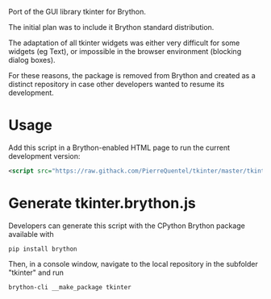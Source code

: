 Port of the GUI library tkinter for Brython.

The initial plan was to include it Brython standard distribution.

The adaptation of all tkinter widgets was either very difficult for some
widgets (eg Text), or impossible in the browser environment (blocking dialog
boxes).

For these reasons, the package is removed from Brython and created as a
distinct repository in case other developers wanted to resume its
development.

# Usage

Add this script in a Brython-enabled HTML page to run the current development
version:

```xml
<script src="https://raw.githack.com/PierreQuentel/tkinter/master/tkinter/tkinter.brython.js"></script>
```

# Generate tkinter.brython.js

Developers can generate this script with the CPython Brython package available with

```
pip install brython
```

Then, in a console window, navigate to the local repository in the subfolder
"tkinter" and run

```
brython-cli __make_package tkinter
```